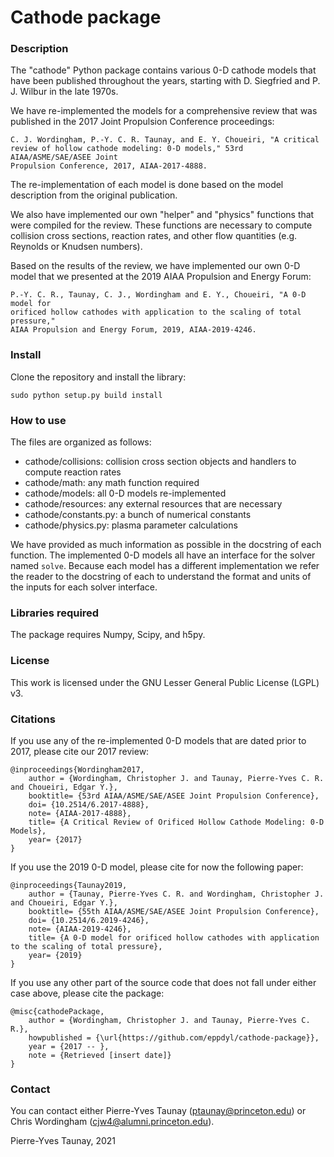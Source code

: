 # Cathode package
### Description
The "cathode" Python package contains various 0-D cathode models that have
been published throughout the years, starting with D. Siegfried and P. J. 
Wilbur in the late 1970s. 

We have re-implemented the models for a comprehensive review that was published
in the 2017 Joint Propulsion Conference proceedings: 
```
C. J. Wordingham, P.-Y. C. R. Taunay, and E. Y. Choueiri, "A critical
review of hollow cathode modeling: 0-D models," 53rd AIAA/ASME/SAE/ASEE Joint 
Propulsion Conference, 2017, AIAA-2017-4888. 
```

The re-implementation of each model is done based on the model description from 
the original publication.

We also have implemented our own "helper" and "physics" functions that
were compiled for the review. These functions are necessary to compute collision cross
sections, reaction rates, and other flow quantities (e.g. Reynolds or Knudsen numbers).

Based on the results of the review, we have implemented our own 0-D model that
we presented at the 2019 AIAA Propulsion and Energy Forum:
```
P.-Y. C. R., Taunay, C. J., Wordingham and E. Y., Choueiri, "A 0-D model for 
orificed hollow cathodes with application to the scaling of total pressure,"
AIAA Propulsion and Energy Forum, 2019, AIAA-2019-4246.
```

### Install 
Clone the repository and install the library:
```
sudo python setup.py build install
```

### How to use
The files are organized as follows:
* cathode/collisions: collision cross section objects and handlers to compute reaction rates
* cathode/math: any math function required 
* cathode/models: all 0-D models re-implemented
* cathode/resources: any external resources that are necessary
* cathode/constants.py: a bunch of numerical constants
* cathode/physics.py: plasma parameter calculations

We have provided as much information as possible in the docstring of each function.
The implemented 0-D models all have an interface for the solver named ```solve```.
Because each model has a different implementation we refer the reader to the docstring of each
to understand the format and units of the inputs for each solver interface. 


### Libraries required
The package requires Numpy, Scipy, and h5py.

### License
This work is licensed under the GNU Lesser General Public License (LGPL) v3.

### Citations
If you use any of the re-implemented 0-D models that are dated prior to 2017, 
please cite our 2017 review:
```
@inproceedings{Wordingham2017,
    author = {Wordingham, Christopher J. and Taunay, Pierre-Yves C. R. and Choueiri, Edgar Y.},
    booktitle= {53rd AIAA/ASME/SAE/ASEE Joint Propulsion Conference},
    doi= {10.2514/6.2017-4888},
    note= {AIAA-2017-4888},
    title= {A Critical Review of Orificed Hollow Cathode Modeling: 0-D Models},
    year= {2017}
}
```

If you use the 2019 0-D model, please cite for now the following paper:
```
@inproceedings{Taunay2019,
    author = {Taunay, Pierre-Yves C. R. and Wordingham, Christopher J. and Choueiri, Edgar Y.},
    booktitle= {55th AIAA/ASME/SAE/ASEE Joint Propulsion Conference},
    doi= {10.2514/6.2019-4246},
    note= {AIAA-2019-4246},
    title= {A 0-D model for orificed hollow cathodes with application to the scaling of total pressure},
    year= {2019}
}
```

If you use any other part of the source code that does not fall under either case above, please cite the package:
```
@misc{cathodePackage,
    author = {Wordingham, Christopher J. and Taunay, Pierre-Yves C. R.},
    howpublished = {\url{https://github.com/eppdyl/cathode-package}},
    year = {2017 -- },
    note = {Retrieved [insert date]}
}
```

### Contact
You can contact either Pierre-Yves Taunay (ptaunay@princeton.edu) or Chris
Wordingham (cjw4@alumni.princeton.edu).

Pierre-Yves Taunay, 2021
